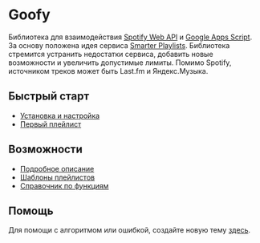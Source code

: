 # Goofy
Библиотека для взаимодействия [Spotify Web API](https://developer.spotify.com/documentation/web-api/) и [Google Apps Script](https://developers.google.com/apps-script). За основу положена идея сервиса [Smarter Playlists](http://smarterplaylists.playlistmachinery.com/about.html). Библиотека стремится устранить недостатки сервиса, добавить новые возможности и увеличить допустимые лимиты. Помимо Spotify, источником треков может быть Last.fm и Яндекс.Музыка.

## Быстрый старт
- [Установка и настройка](/install.md)
- [Первый плейлист](/first-playlist.md)

## Возможности
- [Подробное описание](/desc)
- [Шаблоны плейлистов](/template)
- [Справочник по функциям](/func)

## Помощь

Для помощи с алгоритмом или ошибкой, создайте новую тему [здесь](https://github.com/Chimildic/goofy/discussions).
